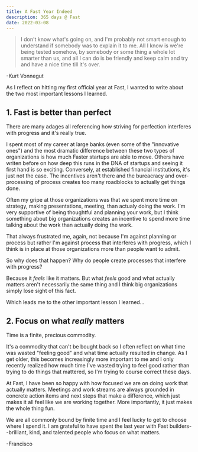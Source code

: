 ```yaml
---
title: A Fast Year Indeed
description: 365 days @ Fast
date: 2022-03-08
---
```


> I don't know what's going on, and I'm probably not smart enough to understand if somebody was to explain it to me. All I know is we're being tested somehow, by somebody or some thing a whole lot smarter than us, and all I can do is be friendly and keep calm and try and have a nice time till it's over.

-Kurt Vonnegut

As I reflect on hitting my first official year at Fast, I wanted to write about the two most important lessons I learned.

## 1. Fast is better than perfect

There are many adages all referencing how striving for perfection interferes with progress and it's really true.

I spent most of my career at large banks (even some of the "innovative ones") and the most dramatic difference between these two types of organizations is how much Faster startups are able to move. Others have writen before on how deep this runs in the DNA of startups and seeing it first hand is so exciting. Conversely, at established financial institutions, it's just not the case. The incentives aren't there and the bureacracy and over-processing of process creates too many roadblocks to actually get things done.

Often my gripe at those organizations was that we spent more time on strategy, making presentations, meeting, than actualy doing the work. I'm very supportive of being thoughtful and planning your work, but I think something about big organizations creates an incentive to spend more time talking about the work than actually doing the work.

That always frustrated me, again, not because I'm against planning or process but rather I'm against process that interferes with progress, which I think is in place at those organizations more than people want to admit.

So why does that happen? Why do people create processes that interfere with progress?

Because it *feels* like it matters. But what *feels* good and what actually matters aren't necessarily the same thing and I think big organizations simply lose sight of this fact.

Which leads me to the other important lesson I learned...

## 2. Focus on what *really* matters

Time is a finite, precious commodity.

It's a commodity that can't be bought back so I often reflect on what time was wasted "feeling good" and what time actually resulted in change. As I get older, this becomes increasingly more important to me and I only recently realized how much time I've wasted trying to feel good rather than trying to do things that mattered, so I'm trying to course correct these days.

At Fast, I have been so happy with how focused we are on doing work that actually matters. Meetings and work streams are always grounded in concrete action items and next steps that make a difference, which just makes it all feel like we are working together. More importantly, it just makes the whole thing fun.

We are all commonly bound by finite time and I feel lucky to get to choose where I spend it. I am grateful to have spent the last year with Fast builders--brilliant, kind, and talented people who focus on what matters.

-Francisco
